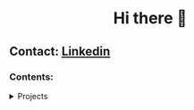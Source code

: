 <h1 align="center">Hi there 👋</h1>

## Contact: [Linkedin](https://www.linkedin.com/in/giuseppe-ferrara-link/)

### Contents:

 <details>
  <summary>Projects</summary>
  <ul>
    <li>Ciao</li>
   </ul>
   
      
  
  </details>




<!--
### Contents:
  - [Projects](#projects)
  - [Contributions (Pull requests)](#contributions)
  - [Programming](#programming)
  - [Other](#other)

<details>
  <summary>Click me</summary>
  
  ### Heading
  1. Foo
  2. Bar
     * Baz
     * Qux
  
  </details>

-->



 




